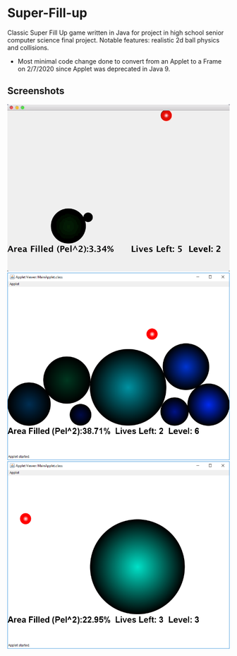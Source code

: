 # Super-Fill-up
Classic Super Fill Up game written in Java for project in high school senior computer science final project. Notable features: realistic 2d ball physics and collisions. 

* Most minimal code change done to convert from an Applet to a Frame on 2/7/2020 since Applet was deprecated in Java 9.

## Screenshots
![app preview gif](superfillup.gif)
![app screenshot2](screenshot2.PNG)
![app screenshot](screenshot.PNG)
